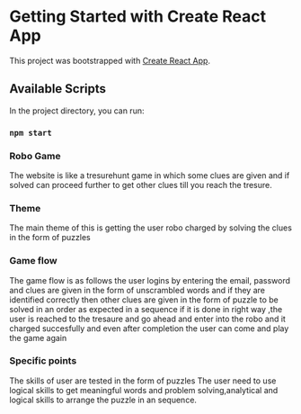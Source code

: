 # Getting Started with Create React App

This project was bootstrapped with [Create React App](https://github.com/facebook/create-react-app).

## Available Scripts

In the project directory, you can run:

### `npm start`

### Robo Game

The website is like a tresurehunt game in which some clues are given and if solved can proceed further to get other clues till you reach the tresure.

### Theme

The main theme of this is getting the user robo charged by solving the clues in the form of puzzles

### Game flow

 The game flow is as follows the user logins by entering the email, password and clues are given in the form of unscrambled words and if they are identified correctly then other clues are given in the form of puzzle to be solved in an order as expected in a sequence if it is done in right way ,the user is reached to the tresaure and go ahead and enter into the robo and it charged succesfully and even after completion the user can come and play the game again

 ### Specific points

 The skills of user are tested in the form of puzzles
 The user need to use logical skills to get meaningful words and problem solving,analytical and logical skills to arrange the puzzle in an sequence.